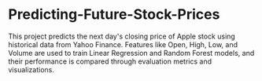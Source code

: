 # Predicting-Future-Stock-Prices
This project predicts the next day's closing price of Apple stock using historical data from Yahoo Finance. Features like Open, High, Low, and Volume are used to train Linear Regression and Random Forest models, and their performance is compared through evaluation metrics and visualizations.
